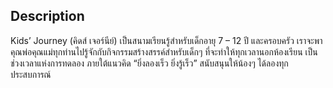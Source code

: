## Description

Kids’ Journey (คิดส์ เจอร์นีย์) เป็นสนามเรียนรู้สำหรับเด็กอายุ 7 – 12 ปี และครอบครัว เราจะพาคุณพ่อคุณแม่ทุกท่านไปรู้จักกับกิจกรรมสร้างสรรค์สำหรับเด็กๆ ที่จะทำให้ทุกเวลานอกห้องเรียน เป็นช่วงเวลาแห่งการทดลอง ภายใต้แนวคิด “ยิ่งลองเร็ว ยิ่งรู้เร็ว” สนับสนุนให้น้องๆ ได้ลองทุกประสบการณ์
